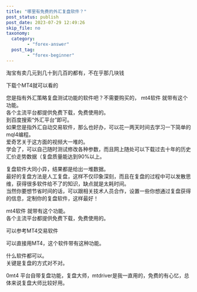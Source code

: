 ```yaml
---
title: "哪里有免费的外汇复盘软件？"
post_status: publish
post_date: 2023-07-29 12:49:26
skip_file: no
taxonomy:
  category:
        - "forex-answer"
  post_tag:
        - "forex-beginner"
---
```


淘宝有卖几元到几十到几百的都有，不在乎那几块钱

下载个MT4就可以看的

您是指有外汇策略复盘测试功能的软件吧？不需要购买的， mt4软件 就带有这个功能。  
各个主流平台都提供免费下载，免费使用的。  
到百度搜索“外汇平台”即可。  
如果您是指外汇自动交易软件，那么也好办，可以花一两天时间去学习一下简单的mql4编程。  
爱奇艺关于这方面的视频大一堆的。  
学会了，可以自己随时测试修改各种参数，而且网上随处可以下载过去十年的历史汇价走势数据（复盘质量能达到90%以上。

复盘软件大同小异，结果都是给出一堆数据。  
最好的复盘方法是人工复盘，这样不仅印象深刻，而且在复盘的过程中可以发散思维，获得很多软件给不了的知识，缺点就是太耗时间。  
当然你要想节省时间的话，可以跟相关技术人员合作，设置一些你想通过复盘获得的信息，定制你的复盘软件，这样最好！

mt4软件 就带有这个功能。  
各个主流平台都提供免费下载，免费使用的。

可以参考MT4交易软件

可以直接用MT4，这个软件带有这种功能。

什么软件都可以。  
关键是复盘的方式对不对。

0mt4 平台自带复盘功能，复盘大师，mtdriver是我一直用的，免费的有心忆，总体来说复盘大师比较好用。
